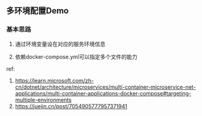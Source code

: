 ## 多环境配置Demo

### 基本思路

1) 通过环境变量设在对应的服务环境信息

2) 依赖docker-compose.yml可以指定多个文件的能力


ref:
1. https://learn.microsoft.com/zh-cn/dotnet/architecture/microservices/multi-container-microservice-net-applications/multi-container-applications-docker-compose#targeting-multiple-environments
2. https://juejin.cn/post/7054905777957371941